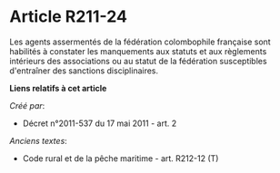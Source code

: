 # Article R211-24

Les agents assermentés de la fédération colombophile française sont habilités à constater les manquements aux statuts et aux
règlements intérieurs des associations ou au statut de la fédération susceptibles d'entraîner des sanctions disciplinaires.

**Liens relatifs à cet article**

_Créé par_:

  - Décret n°2011-537 du 17 mai 2011 - art. 2

_Anciens textes_:

  - Code rural et de la pêche maritime - art. R212-12 (T)
